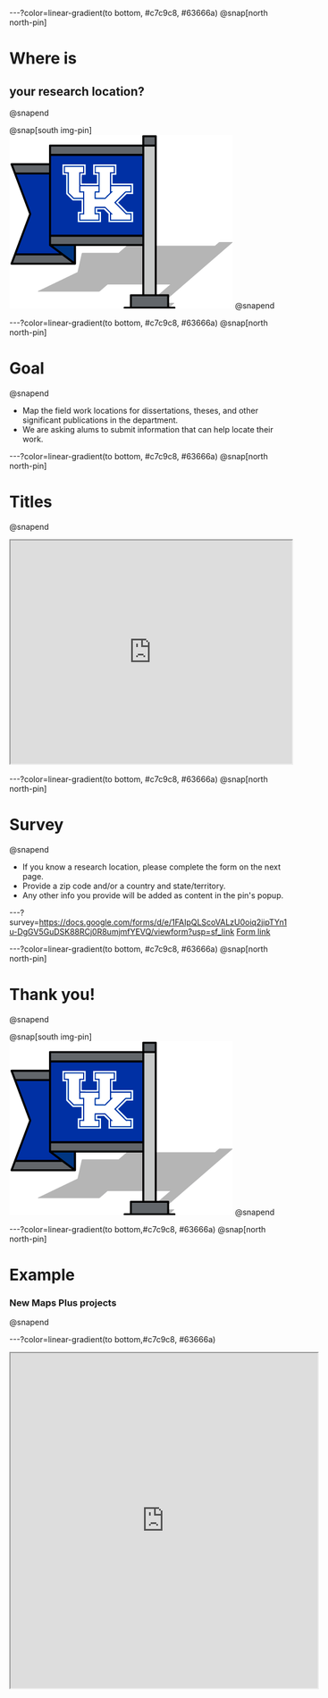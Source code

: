 ---?color=linear-gradient(to bottom, #c7c9c8, #63666a)
@snap[north north-pin]
# Where is
## your research location?
@snapend

@snap[south img-pin]
![UKy Geography](uky-geo-pin.png)
@snapend


---?color=linear-gradient(to bottom,  #c7c9c8, #63666a)
@snap[north north-pin]
# Goal
@snapend
* Map the field work locations for dissertations, theses, and other significant publications in the department.
* We are asking alums to submit information that can help locate their work.

---?color=linear-gradient(to bottom,  #c7c9c8, #63666a)
@snap[north north-pin]
# Titles
@snapend
<iframe src='https://boydx.github.io/get-mapped/titles.html' width='100%' height='400px'></iframe>


---?color=linear-gradient(to bottom,  #c7c9c8, #63666a)
@snap[north north-pin]
# Survey
@snapend
* If you know a research location, please complete the form on the next page.
* Provide a zip code and/or a country and state/territory.
* Any other info you provide will be added as content in the pin's popup.




---?survey=https://docs.google.com/forms/d/e/1FAIpQLScoVALzU0oiq2jipTYn1u-DgGV5GuDSK88RCj0R8umjmfYEVQ/viewform?usp=sf_link
[Form link](https://docs.google.com/forms/d/e/1FAIpQLScoVALzU0oiq2jipTYn1u-DgGV5GuDSK88RCj0R8umjmfYEVQ/viewform?usp=sf_link)

<!-- ---?color=linear-gradient(to bottom, #009bda, #1AAAAC) -->
---?color=linear-gradient(to bottom,  #c7c9c8, #63666a)
@snap[north north-pin]
# Thank you!
@snapend

@snap[south img-pin]
![UKy Geography](uky-geo-pin.png)
@snapend
<!-- ---?color=linear-gradient(to bottom, #009bda, #63666a) -->

---?color=linear-gradient(to bottom,#c7c9c8, #63666a)
@snap[north north-pin]
# Example
### New Maps Plus projects
@snapend

---?color=linear-gradient(to bottom,#c7c9c8, #63666a)
<iframe src='https://newmapsplus.github.io/projects/' width='550px' height='600px'></iframe>